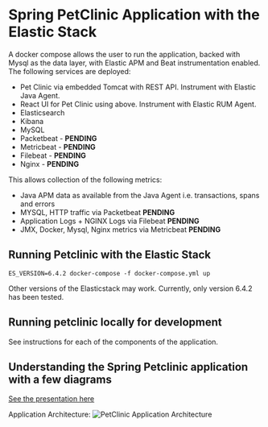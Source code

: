 # Spring PetClinic Application with the Elastic Stack

A docker compose allows the user to run the application, backed with Mysql as the data layer, with Elastic APM and Beat instrumentation enabled. The following services are deployed:

- Pet Clinic via embedded Tomcat with REST API. Instrument with Elastic Java Agent.
- React UI for Pet Clinic using above. Instrument with Elastic RUM Agent.
- Elasticsearch
- Kibana
- MySQL
- Packetbeat - **PENDING**
- Metricbeat - **PENDING**
- Filebeat - **PENDING**
- Nginx - **PENDING**

This allows collection of the following metrics:

- Java APM data as available from the Java Agent i.e. transactions, spans and errors
- MYSQL, HTTP traffic via Packetbeat **PENDING**
- Application Logs + NGINX Logs via Filebeat **PENDING**
- JMX, Docker, Mysql, Nginx metrics via Metricbeat  **PENDING**

## Running Petclinic with the Elastic Stack

`ES_VERSION=6.4.2 docker-compose -f docker-compose.yml up`

Other versions of the Elasticstack may work. Currently, only version 6.4.2 has been tested.

## Running petclinic locally for development

See instructions for each of the components of the application.


## Understanding the Spring Petclinic application with a few diagrams
<a href="https://speakerdeck.com/michaelisvy/spring-petclinic-sample-application">See the presentation here</a>

Application Architecture: 
![PetClinic Application Architecture](https://github.com/adamquan/spring-petclinic/blob/master/images/architecture.png)